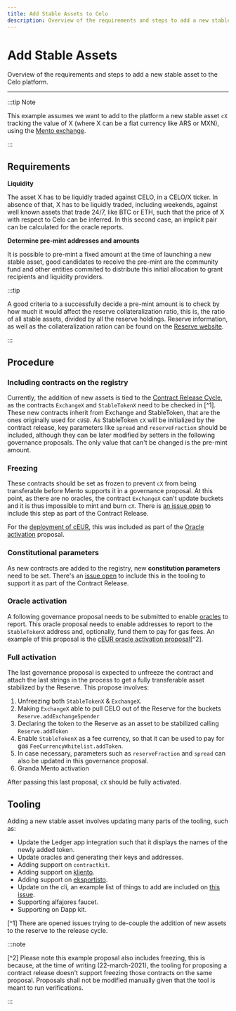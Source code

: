 ```yaml
---
title: Add Stable Assets to Celo
description: Overview of the requirements and steps to add a new stable asset to the Celo platform.
---
```

# Add Stable Assets

Overview of the requirements and steps to add a new stable asset to the Celo platform.

___

:::tip Note

This example assumes we want to add to the platform a new stable asset `cX` tracking the value of X (where X can be a fiat currency like ARS or MXN), using the [Mento exchange](/protocol/stability/doto).

:::

## Requirements

**Liquidity**

The asset X has to be liquidly traded against CELO, in a CELO/X ticker. In absence of that, X has to be liquidly traded, including weekends, against well known assets that trade 24/7, like BTC or ETH, such that the price of X with respect to Celo can be inferred. In this second case, an implicit pair can be calculated for the oracle reports.

**Determine pre-mint addresses and amounts**

It is possible to pre-mint a fixed amount at the time of launching a new stable asset, good candidates to receive the pre-mint are the community fund and other entities commited to distribute this initial allocation to grant recipients and liquidity providers.

:::tip

A good criteria to a successfully decide a pre-mint amount is to check by how much it would affect the reserve collateralization ratio, this is, the ratio of all stable assets, divided by all the reserve holdings. Reserve information, as well as the collateralization ration can be found on the [Reserve website](https://celoreserve.org/).

:::
## Procedure

### Including contracts on the registry

Currently, the addition of new assets is tied to the [Contract Release Cycle](/community/release-process/smart-contracts), as the contracts `ExchangeX` and `StableTokenX` need to be checked in [^1]. These new contracts inherit from Exchange and StableToken, that are the ones originally used for `cUSD`. As StableToken `cX` will be initialized by the contract release, key parameters like `spread` and `reserveFraction` should be included, although they can be later modified by setters in the following governance proposals. The only value that can't be changed is the pre-mint amount.

### Freezing

These contracts should be set as frozen to prevent `cX` from being transferable before Mento supports it in a governance proposal. At this point, as there are no oracles, the contract `ExchangeX` can't update buckets and it is thus impossible to mint and burn `cX`. There is [an issue open](https://github.com/celo-org/celo-monorepo/issues/7331) to include this step as part of the Contract Release.

For the [deployment of cEUR](https://github.com/celo-org/celo-proposals/blob/master/CIPs/cip-0033.md), this was included as part of the [Oracle activation](#oracle-activation) proposal.

### Constitutional parameters

<!-- TODO: SDK urls will need to be changed when the SDK type docs are separated from the rest of docs -->
As new contracts are added to the registry, new **constitution parameters** need to be set. There's an [issue open](https://forum.celo.org/t/governance-proposals-for-march-2021/816) to include this in the tooling to support it as part of the Contract Release.

### Oracle activation

A following governance proposal needs to be submitted to enable [oracles](/protocol/stability/oracles) to report. This oracle proposal needs to enable addresses to report to the `StableTokenX` address and, optionally, fund them to pay for gas fees. An example of this proposal is the [cEUR oracle activation proposal](https://github.com/celo-org/celo-proposals/blob/master/CIPs/cip-0033.md)[^2].

### Full activation

The last governance proposal is expected to unfreeze the contract and attach the last strings in the process to get a fully transferable asset stabilized by the Reserve. This propose involves:

1. Unfreezing both `StableTokenX` & `ExchangeX`.
2. Making `ExchangeX` able to pull CELO out of the Reserve for the buckets `Reserve.addExchangeSpender`
3. Declaring the token to the Reserve as an asset to be stabilized calling `Reserve.addToken`
4. Enable `StableTokenX` as a fee currency, so that it can be used to pay for gas `FeeCurrencyWhitelist.addToken`.
5. In case necessary, parameters such as `reserveFraction` and `spread` can also be updated in this governance proposal.
6. Granda Mento activation


After passing this last proposal, `cX` should be fully activated.

## Tooling

Adding a new stable asset involves updating many parts of the tooling, such as:

* Update the Ledger app integration such that it displays the names of the newly added token.
* Update oracles and generating their keys and addresses.
* Adding support on `contractkit`.
* Adding support on [kliento](https://github.com/celo-org/kliento).
* Adding support on [eksportisto](https://github.com/celo-org/eksportisto).
* Update on the cli, an example list of things to add are included on [this issue](https://github.com/celo-org/celo-monorepo/issues/6793).
* Supporting alfajores faucet.
* Supporting on Dapp kit.

[^1] There are opened issues trying to de-couple the addition of new assets to the reserve to the release cycle.

:::note

[^2] Please note this example proposal also includes freezing, this is because, at the time of writing (22-march-2021), the tooling for proposing a contract release doesn't support freezing those contracts on the same proposal. Proposals shall not be modified manually given that the tool is meant to run verifications.

:::
